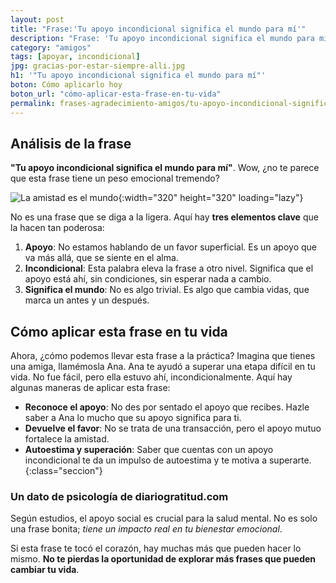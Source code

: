 ```yaml
---
layout: post
title: "Frase:'Tu apoyo incondicional significa el mundo para mí'"
description: "Frase: 'Tu apoyo incondicional significa el mundo para mí' ¿Por qué decir gracias a tus amigos cambia todo?"
category: "amigos"
tags: [apoyar, incondicional]
jpg: gracias-por-estar-siempre-alli.jpg
h1: '"Tu apoyo incondicional significa el mundo para mí"'
boton: Cómo aplicarlo hoy
boton_url: "cómo-aplicar-esta-frase-en-tu-vida"
permalink: frases-agradecimiento-amigos/tu-apoyo-incondicional-significa-el-mundo-para-mi
---
```

## Análisis de la frase

**"Tu apoyo incondicional significa el mundo para mí"**. Wow, ¿no te parece que esta frase tiene un peso emocional tremendo?

![La amistad es el mundo]({{'img/blog/tu-apoyo-incondicional-significa-el-mundo-para-mi.webp'|relative_url}}){:width="320" height="320" loading="lazy"}

No es una frase que se diga a la ligera. Aquí hay **tres elementos clave** que la hacen tan poderosa:

1. **Apoyo**: No estamos hablando de un favor superficial. Es un apoyo que va más allá, que se siente en el alma.
2. **Incondicional**: Esta palabra eleva la frase a otro nivel. Significa que el apoyo está ahí, sin condiciones, sin esperar nada a cambio.
3. **Significa el mundo**: No es algo trivial. Es algo que cambia vidas, que marca un antes y un después.

## Cómo aplicar esta frase en tu vida

Ahora, ¿cómo podemos llevar esta frase a la práctica? Imagina que tienes una amiga, llamémosla Ana. Ana te ayudó a superar una etapa difícil en tu vida. No fue fácil, pero ella estuvo ahí, incondicionalmente. Aquí hay algunas maneras de aplicar esta frase:

- **Reconoce el apoyo**: No des por sentado el apoyo que recibes. Hazle saber a Ana lo mucho que su apoyo significa para ti.
- **Devuelve el favor**: No se trata de una transacción, pero el apoyo mutuo fortalece la amistad.
- **Autoestima y superación**: Saber que cuentas con un apoyo incondicional te da un impulso de autoestima y te motiva a superarte.
{:class="seccion"}

### Un dato de psicología de diariogratitud.com

Según estudios, el apoyo social es crucial para la salud mental. No es solo una frase bonita; *tiene un impacto real en tu bienestar emocional*.

Si esta frase te tocó el corazón, hay muchas más que pueden hacer lo mismo. **No te pierdas la oportunidad de explorar más frases que pueden cambiar tu vida**.
